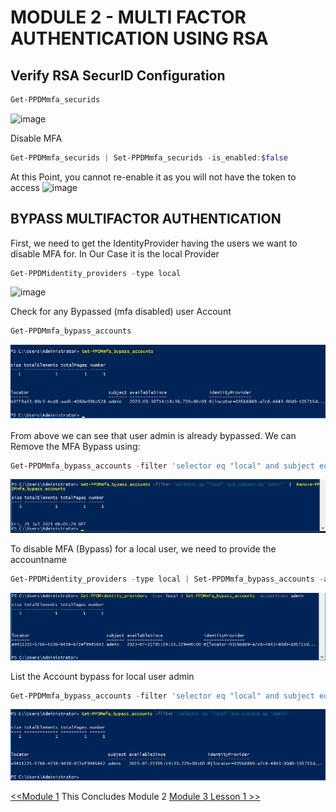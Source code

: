 # MODULE 2 - MULTI FACTOR AUTHENTICATION USING RSA

## Verify RSA SecurID Configuration

```Powershell
Get-PPDMmfa_securids
```

![image](https://github.com/dell-democenter/dell-democenter.github.io/assets/8255007/64ef92d2-132d-494c-8e47-43e85bb4f107)

Disable MFA

```Powershell
Get-PPDMmfa_securids | Set-PPDMmfa_securids -is_enabled:$false
```

At this Point, you cannot re-enable it as you will not have the token to access
![image](https://github.com/dell-democenter/dell-democenter.github.io/assets/8255007/e2cadbda-0454-40fb-a9a4-f693928ce1f7)

## BYPASS MULTIFACTOR AUTHENTICATION

First, we need to get the IdentityProvider having the users we want to disable MFA for.
In Our Case it is the local Provider

```Powershell
Get-PPDMidentity_providers -type local
```

![image](https://github.com/dell-democenter/dell-democenter.github.io/assets/8255007/c6347849-ecca-46db-b111-9cb9258e621f)

Check for any Bypassed (mfa disabled) user Account

```Powershell
Get-PPDMmfa_bypass_accounts
```

![Alt text](./images/image-5.png)

From above we can see that user admin is already bypassed. We can Remove the MFA Bypass using:

```Powershell
Get-PPDMmfa_bypass_accounts -filter 'selector eq "local" and subject eq "admin"' |  Remove-PPDMmfa_bypass_accounts
```

![Alt text](./images/image-2.png)

To disable MFA (Bypass) for a local user, we need to provide the accountname  

```Powershell
Get-PPDMidentity_providers -type local | Set-PPDMmfa_bypass_accounts -accountname admin
```

![Alt text](image.png) 

List the Account bypass for local user admin  

```Powershell
Get-PPDMmfa_bypass_accounts -filter 'selector eq "local" and subject eq "admin"'
```

![Alt text](./images/image-1.png)

 [<<Module 1](./Module_1.md) This Concludes Module 2 [Module 3 Lesson 1 >>](./Module_3_1.md)




